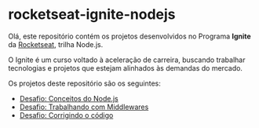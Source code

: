 # rocketseat-ignite-nodejs

Olá, este repositório contém os projetos desenvolvidos no Programa **Ignite** da [Rocketseat](https://rocketseat.com.br/), trilha Node.js.

O Ignite é um curso voltado à aceleração de carreira, buscando trabalhar tecnologias e projetos que estejam alinhados às demandas do mercado.

Os projetos deste repositório são os seguintes:

* [Desafio: Conceitos do Node.js](https://github.com/fpsaraiva/ignite-nodejs-desafio01)
* [Desafio: Trabalhando com Middlewares](https://github.com/fpsaraiva/ignite-nodejs-desafio02)
* [Desafio: Corrigindo o código](https://github.com/fpsaraiva/ignite-nodejs-desafio03)
